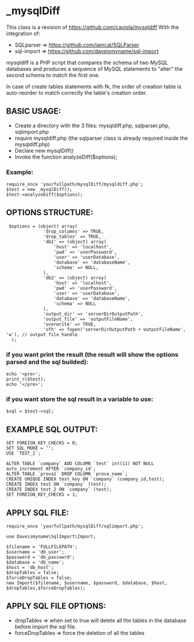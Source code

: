 # _mysqlDiff

This class is a revision of https://github.com/caviola/mysqldiff
With the integration of:
* SQLparser => https://github.com/iamcal/SQLParser
* sql-import => https://github.com/daveismyname/sql-import

mysqldiff is a PHP script that compares the schema of two MySQL databases 
and produces a sequence of MySQL statements to "alter" the second schema 
to match the first one.

In case of create tables statements with fk, the order of creation table is auto-reorder to match correctly the table's creation order.

## BASIC USAGE:

* Create a directory with the 3 files: mysqldiff.php, sqlparser.php, sqlimport.php
* require mysqldiff.php (the sqlparser class is already required inside the mysqldiff.php)
* Declare new mysqlDiff()
* Invoke the function analyzeDiff($options);

### Example:
```
require_once 'yourfullpath/mysqlDiff/mysqldiff.php';
$test = new _mysqlDiff();
$test->analyzeDiff($options);
```

## OPTIONS STRUCTURE:
```
 $options = (object) array(
              'drop_columns' => TRUE,
              'drop_tables' => TRUE,
              'db1' => (object) array(
                  'host' => 'localhost',
                  'pwd' => 'userPassword',
                  'user' => 'userDatabase',
                  'database' => 'databaseName',
                  'schema' => NULL,
              ),
              'db2' => (object) array(
                  'host' => 'localhost',
                  'pwd' => 'userPassword',
                  'user' => 'userDatabase',
                  'database' => 'databaseName',
                  'schema' => NULL
              ),
              'output_dir' => 'serverDirOutputPath',
              'output_file' => 'outputFileName',
              'overwrite' => TRUE,
              'ofh' => fopen('serverDirOutputPath + outputFileName', 'w'), // output file handle
  );
```

### if you want print the result (the result will show the options parsed and the sql builded):
```
echo '<pre>';
print_r($test);
echo '</pre>';
```

### if you want store the sql result in a variable to use:
```
$sql = $test->sql;
```

## EXAMPLE SQL OUTPUT:

```
SET FOREIGN_KEY_CHECKS = 0;
SET SQL_MODE = '';
USE `TEST_2`;

ALTER TABLE `company` ADD COLUMN `test` int(11) NOT NULL auto_increment AFTER `company_id`;
ALTER TABLE `prova1` DROP COLUMN `prova_name`;
CREATE UNIQUE INDEX test_key ON `company` (company_id,test);
CREATE INDEX test ON `company` (test);
CREATE INDEX test_2 ON `company` (test);
SET FOREIGN_KEY_CHECKS = 1;
```
## APPLY SQL FILE:
```
require_once 'yourfullpath/mysqlDiff/sqlimport.php';

use Daveismyname\SqlImport\Import;

$filename = 'FULLFILEPATH';
$username = 'db_user';
$password = 'db_passowrd';
$database = 'db_name';
$host = 'db_host';
$dropTables = false;
$forceDropTables = false;
new Import($filename, $username, $password, $database, $host, $dropTables,$forceDropTables);
```
## APPLY SQL FILE OPTIONS:

* dropTables => when set to true will delete all the tables in the database before import the sql file.
* forceDropTables => force the deletion of all the tables
